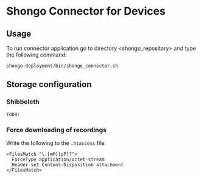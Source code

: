 # Shongo Connector for Devices

## Usage

To run connector application go to directory
<shongo_repository> and type the
following command:

    shongo-deployment/bin/shongo_connector.sh


## Storage configuration

### Shibboleth

    TODO:

### Force downloading of recordings

Write the following to the <code>.htaccess</code> file:

    <FilesMatch "\.[mM][pP]?">
      ForceType application/octet-stream
      Header set Content-Disposition attachment
    </FilesMatch>

